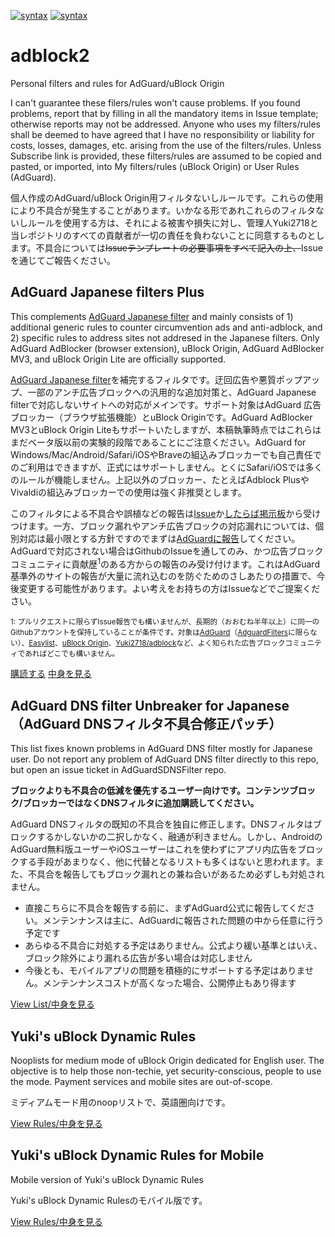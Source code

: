 [![syntax](https://img.shields.io/badge/syntax-AdGuard-brightgreen.svg)](https://kb.adguard.com/en/general/how-to-create-your-own-ad-filters)
[![syntax](https://img.shields.io/badge/syntax-uBlock%20Origin-%23c61300.svg)](https://github.com/gorhill/uBlock/wiki/Static-filter-syntax)

# adblock2
Personal filters and rules for AdGuard/uBlock Origin

I can't guarantee these filers/rules won't cause problems. If you found problems, report that by filling in all the mandatory items in Issue template; otherwise reports may not be addressed. Anyone who uses my filters/rules shall be deemed to have agreed that I have no responsibility or liability for costs, losses, damages, etc. arising from the use of the filters/rules. Unless Subscribe link is provided, these filters/rules are assumed to be copied and pasted, or imported, into My filters/rules (uBlock Origin) or User Rules (AdGuard).

個人作成のAdGuard/uBlock Origin用フィルタないしルールです。これらの使用により不具合が発生することがあります。いかなる形であれこれらのフィルタないしルールを使用する方は、それによる被害や損失に対し、管理人Yuki2718と当レポジトリのすべての貢献者が一切の責任を負わないことに同意するものとします。不具合については~~Issueテンプレートの必要事項をすべて記入の上、~~Issueを通じてご報告ください。

## AdGuard Japanese filters Plus

This complements [AdGuard Japanese filter](https://raw.githubusercontent.com/AdguardTeam/FiltersRegistry/master/filters/filter_7_Japanese/filter.txt) and mainly consists of 1) additional generic rules to counter circumvention ads and anti-adblock, and 2) specific rules to address sites not addresed in the Japanese filters. Only AdGuard AdBlocker (browser extension), uBlock Origin, AdGuard AdBlocker MV3, and uBlock Origin Lite are officially supported.

[AdGuard Japanese filter](https://raw.githubusercontent.com/AdguardTeam/FiltersRegistry/master/filters/filter_7_Japanese/filter.txt)を補完するフィルタです。迂回広告や悪質ポップアップ、一部のアンチ広告ブロックへの汎用的な追加対策と、AdGuard Japanese filterで対応しないサイトへの対応がメインです。サポート対象はAdGuard 広告ブロッカー（ブラウザ拡張機能）とuBlock Originです。AdGuard AdBlocker MV3とuBlock Origin Liteもサポートいたしますが、本稿執筆時点ではこれらはまだベータ版以前の実験的段階であることにご注意ください。AdGuard for Windows/Mac/Android/Safari/iOSやBraveの組込みブロッカーでも自己責任でのご利用はできますが、正式にはサポートしません。とくにSafari/iOSでは多くのルールが機能しません。上記以外のブロッカー、たとえばAdblock PlusやVivaldiの組込みブロッカーでの使用は強く非推奨とします。

このフィルタによる不具合や誤植などの報告は[Issue](https://github.com/Yuki2718/adblock2/issues)か[したらば掲示板](https://jbbs.shitaraba.net/internet/25463/)から受けつけます。一方、ブロック漏れやアンチ広告ブロックの対応漏れについては、個別対応は最小限とする方針ですのでまずは[AdGuardに報告](https://reports.adguard.com/ja/new_issue.html)してください。AdGuardで対応されない場合はGithubのIssueを通してのみ、かつ広告ブロックコミュニティに貢献歴<sup>1</sup>のある方からの報告のみ受け付けます。これはAdGuard基準外のサイトの報告が大量に流れ込むのを防ぐためのさしあたりの措置で、今後変更する可能性があります。よい考えをお持ちの方はIssueなどでご提案ください。

<sub>1: プルリクエストに限らずIssue報告でも構いませんが、長期的（おおむね半年以上）に同一のGithubアカウントを保持していることが条件です。対象は[AdGuard](https://github.com/AdguardTeam)（[AdguardFilters](https://github.com/AdguardTeam/AdguardFilters)に限らない）、[Easylist](https://github.com/easylist/easylist)、[uBlock Origin](https://github.com/uBlockOrigin)、[Yuki2718/adblock](https://github.com/Yuki2718/adblock)など、よく知られた広告ブロックコミュニティであればどこでも構いません。</sub>

<a href="https://subscribe.adblockplus.org?location=https://raw.githubusercontent.com/Yuki2718/adblock2/main/japanese/jpf-plus.txt&title=AdGuard%20Japanese%20filters%20Plus">購読する</a>
[中身を見る](https://raw.githubusercontent.com/Yuki2718/adblock2/main/japanese/jpf-plus.txt)

## AdGuard DNS filter Unbreaker for Japanese（AdGuard DNSフィルタ不具合修正パッチ）

This list fixes known problems in AdGuard DNS filter mostly for Japanese user. Do not report any problem of AdGuard DNS filter directly to this repo, but open an issue ticket in AdGuardSDNSFilter repo.

<strong>ブロックよりも不具合の低減を優先するユーザー向けです。コンテンツブロック/ブロッカーではなくDNSフィルタに追加購読してください。</strong>

AdGuard DNSフィルタの既知の不具合を独自に修正します。DNSフィルタはブロックするかしないかの二択しかなく、融通が利きません。しかし、AndroidのAdGuard無料版ユーザーやiOSユーザーはこれを使わずにアプリ内広告をブロックする手段があまりなく、他に代替となるリストも多くはないと思われます。また、不具合を報告してもブロック漏れとの兼ね合いがあるため必ずしも対処されません。

- 直接こちらに不具合を報告する前に、まずAdGuard公式に報告してください。メンテンナンスは主に、AdGuardに報告された問題の中から任意に行う予定です
- あらゆる不具合に対処する予定はありません。公式より緩い基準とはいえ、ブロック除外により漏れる広告が多い場合は対応しません
- 今後とも、モバイルアプリの問題を積極的にサポートする予定はありません。メンテンナンスコストが高くなった場合、公開停止もあり得ます

[View List/中身を見る](https://raw.githubusercontent.com/Yuki2718/adblock2/main/japanese/dns-unbreak.txt)

## Yuki's uBlock Dynamic Rules

Nooplists for medium mode of uBlock Origin dedicated for English user. The objective is to help those non-techie, yet security-conscious, people to use the mode. Payment services and mobile sites are out-of-scope.

ミディアムモード用のnoopリストで、英語圏向けです。

[View Rules/中身を見る](https://raw.githubusercontent.com/Yuki2718/adblock2/main/medium_mode/dynamic-rules.txt)

## Yuki's uBlock Dynamic Rules for Mobile

Mobile version of Yuki's uBlock Dynamic Rules

Yuki's uBlock Dynamic Rulesのモバイル版です。

[View Rules/中身を見る](https://raw.githubusercontent.com/Yuki2718/adblock2/main/medium_mode/dynamic-rules-mob.txt)
